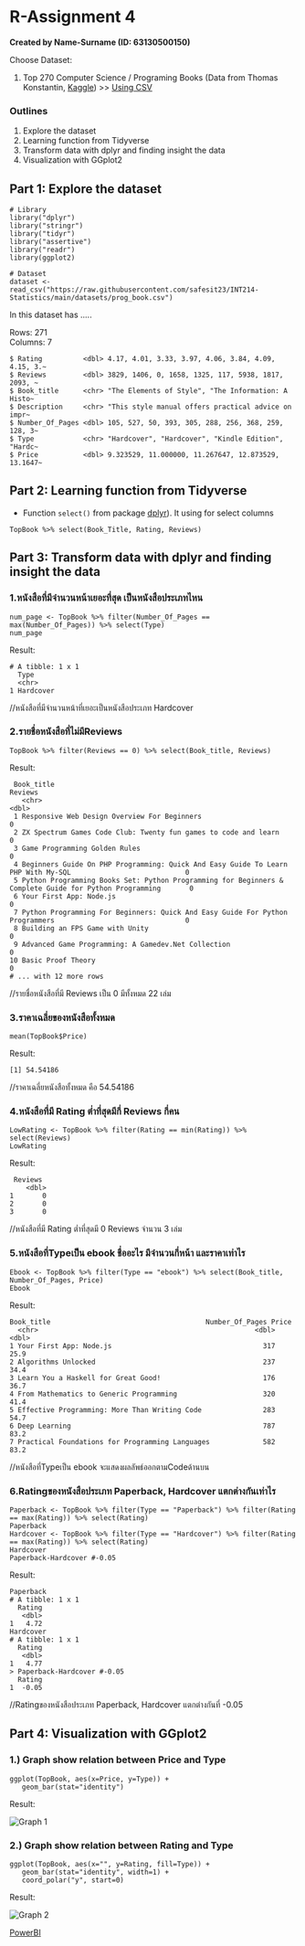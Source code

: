 # R-Assignment 4

**Created by Name-Surname (ID: 63130500150)**

Choose Dataset:
1. Top 270 Computer Science / Programing Books (Data from Thomas Konstantin, [Kaggle](https://www.kaggle.com/thomaskonstantin/top-270-rated-computer-science-programing-books)) >> [Using CSV](https://raw.githubusercontent.com/safesit23/INT214-Statistics/main/datasets/prog_book.csv)



### Outlines
1. Explore the dataset
2. Learning function from Tidyverse
3. Transform data with dplyr and finding insight the data
4. Visualization with GGplot2

## Part 1: Explore the dataset

```
# Library
library("dplyr") 
library("stringr") 
library("tidyr") 
library("assertive") 
library("readr")  
library(ggplot2)

# Dataset
dataset <- read_csv("https://raw.githubusercontent.com/safesit23/INT214-Statistics/main/datasets/prog_book.csv")
```

In this dataset has ..... <br>

Rows: 271 <br>
Columns: 7
```
$ Rating          <dbl> 4.17, 4.01, 3.33, 3.97, 4.06, 3.84, 4.09, 4.15, 3.~
$ Reviews         <dbl> 3829, 1406, 0, 1658, 1325, 117, 5938, 1817, 2093, ~
$ Book_title      <chr> "The Elements of Style", "The Information: A Histo~
$ Description     <chr> "This style manual offers practical advice on impr~
$ Number_Of_Pages <dbl> 105, 527, 50, 393, 305, 288, 256, 368, 259, 128, 3~
$ Type            <chr> "Hardcover", "Hardcover", "Kindle Edition", "Hardc~
$ Price           <dbl> 9.323529, 11.000000, 11.267647, 12.873529, 13.1647~
```

## Part 2: Learning function from Tidyverse

- Function `select()` from package [dplyr](https://dplyr.tidyverse.org/articles/dplyr.html#select-columns-with-select)). It using for select columns

```
TopBook %>% select(Book_Title, Rating, Reviews)
```


## Part 3: Transform data with dplyr and finding insight the data

### 1.หนังสือที่มีจำนวนหน้าเยอะที่สุด เป็นหนังสือประเภทไหน

```
num_page <- TopBook %>% filter(Number_Of_Pages == max(Number_Of_Pages)) %>% select(Type)
num_page

```

Result:

```
# A tibble: 1 x 1
  Type     
  <chr>    
1 Hardcover

```
//หนังสือที่มีจำนวนหน้าที่เยอะเป็นหนังสือประเภท Hardcover

### 2.รายชื่อหนังสือที่ไม่มีReviews

```
TopBook %>% filter(Reviews == 0) %>% select(Book_title, Reviews)

```

Result:

```
 Book_title                                                                                             Reviews
   <chr>                                                                                                    <dbl>
 1 Responsive Web Design Overview For Beginners                                                                 0
 2 ZX Spectrum Games Code Club: Twenty fun games to code and learn                                              0
 3 Game Programming Golden Rules                                                                                0
 4 Beginners Guide On PHP Programming: Quick And Easy Guide To Learn PHP With My-SQL                            0
 5 Python Programming Books Set: Python Programming for Beginners & Complete Guide for Python Programming       0
 6 Your First App: Node.js                                                                                      0
 7 Python Programming For Beginners: Quick And Easy Guide For Python Programmers                                0
 8 Building an FPS Game with Unity                                                                              0
 9 Advanced Game Programming: A Gamedev.Net Collection                                                          0
10 Basic Proof Theory                                                                                           0
# ... with 12 more rows

```
//รายชื่อหนังสือที่มี Reviews เป็น 0 มีทั้งหมด 22 เล่ม

###  3.ราคาเฉลี่ยของหนังสือทั้งหมด

```
mean(TopBook$Price)

```

Result:

```
[1] 54.54186

```
//ราคาเฉลี่ยหนังสือทั้งหมด คือ 54.54186 

### 4.หนังสือที่มี Rating ต่ำที่สุดมีกี่ Reviews กี่คน

```
LowRating <- TopBook %>% filter(Rating == min(Rating)) %>% select(Reviews) 
LowRating

```

Result:

```
 Reviews
    <dbl>
1       0
2       0
3       0

```
//หนังสือที่มี Rating ต่ำที่สุดมี 0 Reviews จำนวน 3 เล่ม


### 5.หนังสือที่Typeเป็น ebook ชื่ออะไร มีจำนวนกี่หน้า และราคาเท่าไร

```
Ebook <- TopBook %>% filter(Type == "ebook") %>% select(Book_title, Number_Of_Pages, Price)
Ebook

```

Result:

```
Book_title                                      Number_Of_Pages Price
  <chr>                                                     <dbl> <dbl>
1 Your First App: Node.js                                     317  25.9
2 Algorithms Unlocked                                         237  34.4
3 Learn You a Haskell for Great Good!                         176  36.7
4 From Mathematics to Generic Programming                     320  41.4
5 Effective Programming: More Than Writing Code               283  54.7
6 Deep Learning                                               787  83.2
7 Practical Foundations for Programming Languages             582  83.2

```
//หนังสือที่Typeเป็น ebook จะแสดงผลลัพธ์ออกตามCodeด้านบน


### 6.Ratingของหนังสือประเภท Paperback, Hardcover แตกต่างกันเท่าไร 

```
Paperback <- TopBook %>% filter(Type == "Paperback") %>% filter(Rating == max(Rating)) %>% select(Rating) 
Paperback
Hardcover <- TopBook %>% filter(Type == "Hardcover") %>% filter(Rating == max(Rating)) %>% select(Rating) 
Hardcover
Paperback-Hardcover #-0.05

```

Result:

```
Paperback
# A tibble: 1 x 1
  Rating
   <dbl>
1   4.72
Hardcover
# A tibble: 1 x 1
  Rating
   <dbl>
1   4.77
> Paperback-Hardcover #-0.05
  Rating
1  -0.05

```
//Ratingของหนังสือประเภท Paperback, Hardcover แตกต่างกันที่ -0.05

## Part 4: Visualization with GGplot2
### 1.) Graph show relation between Price and Type
```
ggplot(TopBook, aes(x=Price, y=Type)) +
   geom_bar(stat="identity")

```
Result:

![Graph 1](pricebytype.png)




### 2.) Graph show relation between Rating and Type
```
ggplot(TopBook, aes(x="", y=Rating, fill=Type)) +
   geom_bar(stat="identity", width=1) +
   coord_polar("y", start=0)

```
Result:

![Graph 2](ratingbytype.png)


[PowerBI](https://app.powerbi.com/view?r=eyJrIjoiZmE3YmY4NTgtOWI1Zi00ZTVjLWFmNzktODYwNDYzNmFkNDU1IiwidCI6IjZmNDQzMmRjLTIwZDItNDQxZC1iMWRiLWFjMzM4MGJhNjMzZCIsImMiOjEwfQ%3D%3D)
